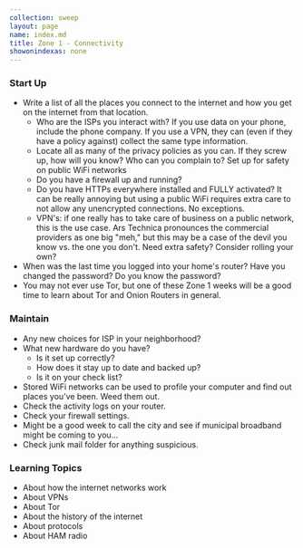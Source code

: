 ```yaml
---
collection: sweep
layout: page
name: index.md
title: Zone 1 - Connectivity
showonindexas: none
---
```


### Start Up
- Write a list of all the places you connect to the internet and how you get on the internet from that location.
	- Who are the ISPs you interact with? If you use data on your phone, include the phone company. If you use a VPN, they can (even if they have a policy against) collect the same type information.
	- Locate all as many of the privacy policies as you can. If they screw up, how will you know? Who can you complain to?
Set up for safety on public WiFi networks
	- Do you have a firewall up and running?
	- Do you have HTTPs everywhere installed and FULLY activated? It can be really annoying but using a public WiFi requires extra care to not allow any unencrypted connections. No exceptions.
	- VPN's: if one really has to take care of business on a public network, this is the use case. Ars Technica pronounces the commercial providers as one big "meh," but this may be a case of the devil you know vs. the one you don't. Need extra safety? Consider rolling your own?
- When was the last time you logged into your home's router? Have you changed the password? Do you know the password?
- You may not ever use Tor, but one of these Zone 1 weeks will be a good time to learn about Tor and Onion Routers in general.

### Maintain
- Any new choices for ISP in your neighborhood?
- What new hardware do you have?
    -   Is it set up correctly?
    -   How does it stay up to date and backed up?
    -   Is it on your check list?
- Stored WiFi networks can be used to profile your computer and find out places you’ve been. Weed them out.
- Check the activity logs on your router.
- Check your firewall settings.
- Might be a good week to call the city and see if municipal broadband might be coming to you…
- Check junk mail folder for anything suspicious.

### Learning Topics
- About how the internet networks work
- About VPNs
- About Tor
- About the history of the internet
- About protocols
- About HAM radio
